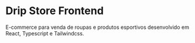 # Drip Store Frontend

E-commerce para venda de roupas e produtos esportivos desenvolvido em React, Typescript e Tailwindcss.